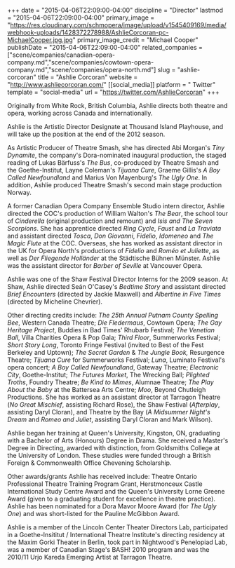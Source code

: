+++
date = "2015-04-06T22:09:00-04:00"
discipline = "Director"
lastmod = "2015-04-06T22:09:00-04:00"
primary_image = "https://res.cloudinary.com/schmopera/image/upload/v1545409169/media/webhook-uploads/1428372278988/AshlieCorcoran-pc-MichaelCooper.jpg.jpg"
primary_image_credit = "Michael Cooper"
publishDate = "2015-04-06T22:09:00-04:00"
related_companies = ["scene/companies/canadian-opera-company.md","scene/companies/cowtown-opera-company.md","scene/companies/opera-north.md"]
slug = "ashlie-corcoran"
title = "Ashlie Corcoran"
website = "http://www.ashliecorcoran.com/"
[[social_media]]
platform = " Twitter"
template = "social-media"
url = "https://twitter.com/AshlieCorcoran"
+++

<p>
	Originally from White Rock, British Columbia, Ashlie directs both theatre and opera, working across Canada and internationally.
</p>
<p>
	Ashlie is the Artistic Director Designate at Thousand Island Playhouse, and will take up the position at the end of the 2012 season.
</p>
<p>
	As Artistic Producer of Theatre Smash, she has directed Abi Morgan's<em> Tiny Dynamite</em>, the company's Dora-nominated inaugural production, the staged reading of Lukas Bärfuss's <em>The Bus</em>, co-produced by Theatre Smash and the Goethe-Institut, Layne Coleman's <em>Tijuana Cure</em>, Graeme Gillis's<em> A Boy Called Newfoundland</em> and Marius Von Mayenburg's<em> The Ugly One</em>. In addition, Ashlie produced Theatre Smash's second main stage production Norway.
</p>
<p>
	A former Canadian Opera Company Ensemble Studio intern director, Ashlie directed the COC's production of William Walton's <em>The Bear</em>, the school tour of <em>Cinderella</em> (original production and remount) and <em>Isis and The Seven Scorpions</em>. She has apprentice directed <em>Ring Cycle</em>, <em>Faust</em> and <em>La Traviata</em> and assistant directed <em>Tosca</em>, <em>Don Giovanni</em>, <em>Fidelio</em>, <em>Idomeneo</em> and <em>The Magic Flute</em> at the COC. Overseas, she has worked as assistant director in the UK for Opera North's productions of <em>Fidelio</em> and <em>Roméo et Juliette</em>, as well as <em>Der Fliegende Holländer</em> at the Städtische Bühnen Münster. Ashlie was the assistant director for <em>Barber of Seville</em> at Vancouver Opera.
</p>
<p>
	Ashlie was one of the Shaw Festival Director Interns for the 2009 season. At Shaw, Ashlie directed Seán O'Casey's <em>Bedtime Story</em> and assistant directed <em>Brief Encounters</em> (directed by Jackie Maxwell) and <em>Albertine in Five Times</em> (directed by Micheline Chevrier).
</p>
<p>
	Other directing credits include:<em> The 25th Annual Putnam County Spelling Bee</em>, Western Canada Theatre; <em>Die Fledermaus</em>, Cowtown Opera; <em>The Gay Heritage Project</em>, Buddies in Bad Times' Rhubarb Festival; <em>The Venetian Ball</em>, Villa Charities Opera &amp; Pop Gala; <em>Third Floor</em>, Summerworks Festival; <em>Short Story Long</em>, Toronto Fringe Festival (invited to Best of the Fest Berkeley and Uptown); <em>The Secret Garden</em> &amp; <em>The Jungle Book,</em> Resurgence Theatre; <em>Tijuana Cure</em> for Summerworks Festival; <em>Luna</em>, Luminato Festival's opera concert; <em>A Boy Called Newfoundland</em>, Gateway Theatre; <em>Electronic City</em>, Goethe-Institut; <em>The Futures Market</em>, The Wrecking Ball; <em>Plighted Troths</em>, Foundry Theatre; <em>Be Kind to Mimes</em>, Alumnae Theatre; <em>The Play About the Baby</em> at the Battersea Arts Centre; <em>Moo</em>, Beyond Chutleigh Productions. She has worked as an assistant director at Tarragon Theatre (<em>No Great Mischief</em>, assisting Richard Rose), the Shaw Festival (<em>Afterplay</em>, assisting Daryl Cloran), and Theatre by the Bay (<em>A Midsummer Night's Dream</em> and <em>Romeo and Juliet</em>, assisting Daryl Cloran and Mark Wilson).
</p>
<p>
	Ashlie began her training at Queen's University, Kingston, ON, graduating with a Bachelor of Arts (Honours) Degree in Drama. She received a Master's Degree in Directing, awarded with distinction, from Goldsmiths College at the University of London. These studies were funded through a British Foreign &amp; Commonwealth Office Chevening Scholarship.
</p>
<p>
	Other awards/grants Ashlie has received include: Theatre Ontario Professional Theatre Training Program Grant, Herstmonceux Castle International Study Centre Award and the Queen's University Lorne Greene Award (given to a graduating student for excellence in theatre practice). Ashlie has been nominated for a Dora Mavor Moore Award (for <em>The Ugly One</em>) and was short-listed for the Pauline McGibbon Award.
</p>
<p>
	Ashlie is a member of the Lincoln Center Theater Directors Lab, participated in a Goethe-Insititut / International Theatre Institute's directing residency at the Maxim Gorki Theater in Berlin, took part in Nightwood's Penelopiad Lab, was a member of Canadian Stage's BASH! 2010 program and was the 2010/11 Urjo Kareda Emerging Artist at Tarragon Theatre.
</p>
